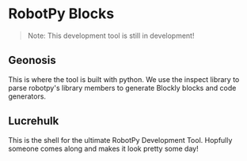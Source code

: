 # RobotPy Blocks
> Note: This development tool is still in development!
## Geonosis
This is where the tool is built with python. We use the inspect library to parse robotpy's library members to generate Blockly blocks and code generators.
## Lucrehulk
This is the shell for the ultimate RobotPy Development Tool. Hopfully someone comes along and makes it look pretty some day!
